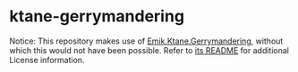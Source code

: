 # ktane-gerrymandering

Notice: This repository makes use of [Emik.Ktane.Gerrymandering](https://github.com/Emik03/Emik.Ktane.Gerrymandering), without which this would not have been possible. Refer to [its README](https://github.com/Emik03/Emik.Ktane.Gerrymandering/blob/main/README.md) for additional License information.
